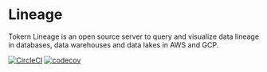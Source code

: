 # Lineage
Tokern Lineage is an open source server to query and visualize data lineage in databases, data warehouses and
data lakes in AWS and GCP. 

[![CircleCI](https://circleci.com/gh/tokern/lineage.svg?style=svg)](https://circleci.com/gh/tokern/lineage)
[![codecov](https://codecov.io/gh/tokern/lineage/branch/master/graph/badge.svg)](https://codecov.io/gh/tokern/lineage)


